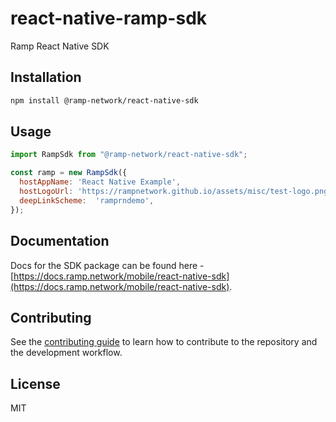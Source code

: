 # react-native-ramp-sdk

Ramp React Native SDK

## Installation

```sh
npm install @ramp-network/react-native-sdk
```

## Usage

```js
import RampSdk from "@ramp-network/react-native-sdk";

const ramp = new RampSdk({
  hostAppName: 'React Native Example',
  hostLogoUrl: 'https://rampnetwork.github.io/assets/misc/test-logo.png',
  deepLinkScheme:  'ramprndemo',
});
```

## Documentation

Docs for the SDK package can be found here - [https://docs.ramp.network/mobile/react-native-sdk](https://docs.ramp.network/mobile/react-native-sdk).


## Contributing

See the [contributing guide](CONTRIBUTING.md) to learn how to contribute to the repository and the development workflow.

## License

MIT
